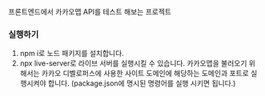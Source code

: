프론트엔드에서 카카오맵 API를 테스트 해보는 프로젝트

### 실행하기

1. npm i로 노드 패키지를 설치합니다.
2. npx live-server로 라이브 서버를 실행시킬 수 있습니다. 카카오맵을 불러오기 위해서는 카카오 디벨로퍼스에 사용한 사이트 도메인에 해당하는 도메인과 포트로 실행시켜야 합니다.
   (package.json에 명시된 명령어를 실행 시키면 됩니다.)